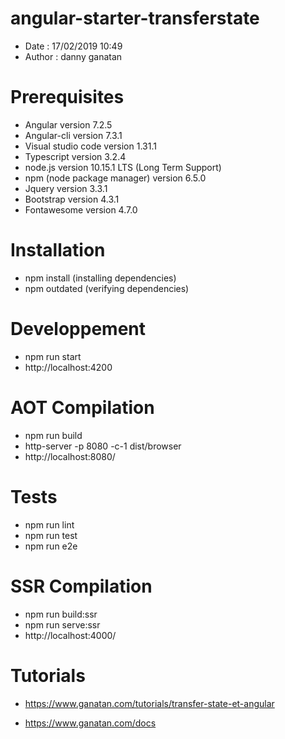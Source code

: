 # angular-starter-transferstate
- Date : 17/02/2019 10:49
- Author : danny ganatan

# Prerequisites
- Angular version 7.2.5
- Angular-cli version 7.3.1
- Visual studio code version 1.31.1
- Typescript version 3.2.4
- node.js version 10.15.1 LTS (Long Term Support)
- npm (node package manager) version 6.5.0
- Jquery version 3.3.1
- Bootstrap version 4.3.1
- Fontawesome version 4.7.0

# Installation
- npm install (installing dependencies)
- npm outdated (verifying dependencies)

# Developpement
- npm run start
- http://localhost:4200

# AOT Compilation 
- npm run build
- http-server -p 8080 -c-1 dist/browser
- http://localhost:8080/

# Tests
- npm run lint
- npm run test
- npm run e2e

# SSR Compilation 
- npm run build:ssr
- npm run serve:ssr
- http://localhost:4000/

# Tutorials
- https://www.ganatan.com/tutorials/transfer-state-et-angular

- https://www.ganatan.com/docs

